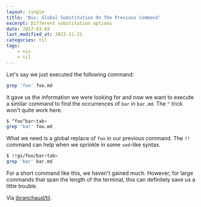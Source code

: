 ```yaml
---
layout: single
title: 'Nix: Global Substitution On The Previous Command'
excerpt: Different substitution options
date: 2017-03-03
last_modified_at: 2022-11-21
categories: til
tags:
    - nix
    - til
---
```


Let's say we just executed the following command:

```bash
grep 'foo' foo.md
```

It gave us the information we were looking for and now we want to execute
a similar command to find the occurrences of `bar` in `bar.md`. The `^`
trick won't quite work here.

```bash
$ ^foo^bar<tab>
grep 'bar' foo.md
```

What we need is a global replace of `foo` in our previous command. The `!!`
command can help when we sprinkle in some `sed`-like syntax.

```bash
$ !!gs/foo/bar<tab>
grep 'bar' bar.md
```

For a short command like this, we haven't gained much. However, for large
commands that span the length of the terminal, this can definitely save us
a little trouble.

Via [jbranchaud/til](https://github.com/jbranchaud/til).
